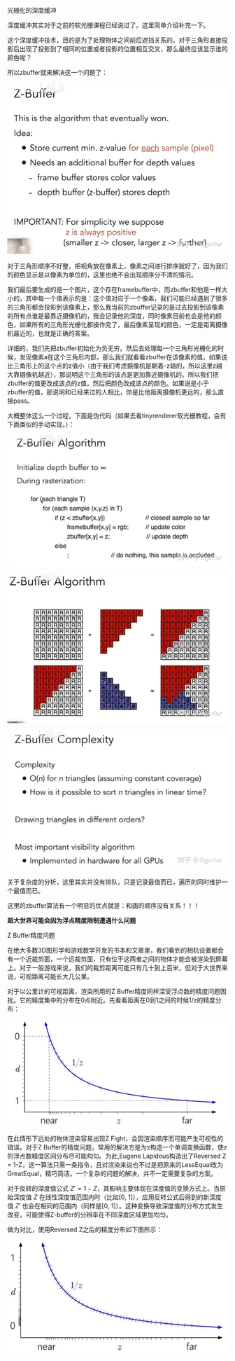 光栅化的深度缓冲

深度缓冲其实对于之前的软光栅课程已经说过了。这里简单介绍补充一下。

这个深度缓冲技术，目的是为了处理物体之间前后遮挡关系的。对于三角形直接投影后出现了投影到了相同的位置或者投影的位置相互交叉，那么最终应该显示谁的颜色呢？



所以zbuffer就来解决这一个问题了：

![](Images/7e8fab1c9e640a908e14ccd12f564008.jpg)

对于三角形顺序不好整，把视角放在像素上，像素之间进行排序就好了，因为我们的颜色显示是以像素为单位的，这里也绝不会出现顺序分不清的情况。

我们最后要生成的是一个图片，这个存在framebuffer中，而zbuffer和他是一样大小的，其中每一个值表示的是：这个值对应于一个像素，我们可能已经遇到了很多的三角形都会投影到该像素上，那么我当前的zbuffer记录的是过去投影到该像素的所有点谁是最靠近摄像机的，我会记录他的深度，同时像素目前也会是他的颜色，如果所有的三角形光栅化都操作完了，最后像素呈现的颜色，一定是距离摄像机最近的，也就是正确的答案。

详细的，我们先把zbuffer初始化为负无穷。然后去处理每一个三角形光栅化的时候，发现像素a在这个三角形内部，那么我们就看看zbuffer在该像素的值，如果说比三角形上的这个点的z值小（由于我们考虑摄像机是朝着-z轴的，所以这里z越大靠摄像机越近），那说明这个三角形的该点是更加靠近摄像机的。所以我们把zbuffer的值更改成该点的z值，然后把颜色改成该点的颜色。如果说是小于zbuffer的值，那说明和已经来过的人相比，你是比他距离摄像机更远的，那么直接pass。

大概整体这么一个过程，下面是伪代码（如果去看tinyrenderer软光栅教程，会有下面类似的手动实现。）：

![](Images/b2a391fb1ed4e3100566997c2cbb86cb.jpg)

![](Images/0e5f7c0ca1b2770a019e1bff2857363b_720.jpg)

![](Images/f5cd9d4dd9144ff09e54a6de77e09e30_720.jpg)

关于复杂度的分析，这里其实并没有排队，只是记录最值而已，遍历的同时维护一个最值而已。

这里的zbuffer算法有一个明显的优点就是：和画的顺序没有关系！！！





**超大世界可能会因为浮点精度限制遭遇什么问题**

Z Buffer精度问题

在绝大多数3D图形学和游戏数学开发的书本和文章里，我们看到的相机设置都会有一个近裁剪面，一个远裁剪面，只有位于这两者之间的物体才能会被渲染到屏幕上。对于一般游戏来说，我们的裁剪距离可能只有几十到上百米，但对于大世界来说，可视距离可能长大几公里。

对于以公里计的可视距离，渲染所用的Z Buffer精度同样深受浮点数的精度问题困扰。它的精度集中的分布在0点附近。先看看距离在0到1之间的时候1/z的精度分布：

![](Images/43e83eb4055fa2f2937090bac944dd3c.jpg)

在此情形下远处的物体渲染容易出现Z Fight，会因渲染顺序而可能产生可视性的错误。对于Z Buffer的精度问题，常用的解决方是为z构造一个单调变换函数，使z的浮点数精度区间分布尽可能均匀。为此,Eugene Lapidous构造出了Reversed Z = 1-Z，这一算法只需一条指令，且对渲染来说也不过是把原来的LessEqual改为GreatEqual，精巧简洁。一个复杂的问题的解决，并不一定需要复杂的方案。

对于反转的深度值公式 $Z' = 1 - Z$，其影响主要体现在深度值的变换方式上。当原始深度值 $Z$ 在线性深度值范围内时（比如[0, 1]），应用反转公式后得到的新深度值 $Z'$ 也会在相同的范围内（同样是[0, 1]）。这种变换导致深度值的分布方式发生改变，可能使得Z-buffer的分辨率在不同深度区域更加均匀。

做为对比，使用Reversed Z之后的精度分布如下图所示：

![](Images/a4f76fde3d244493eed7ff23cb571f0e.jpg)